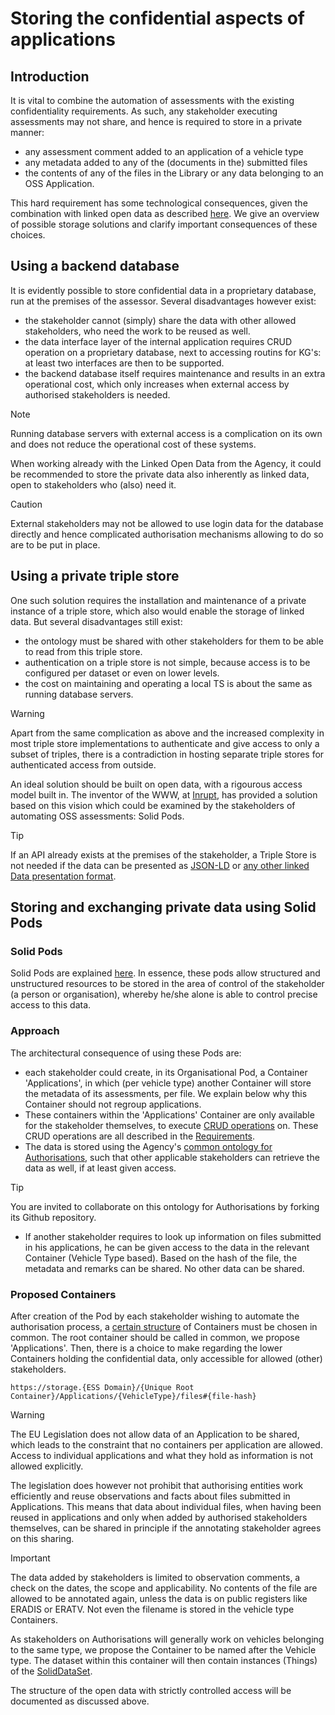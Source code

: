 # Storing the confidential aspects of applications

## Introduction

It is vital to combine the automation of assessments with the existing confidentiality requirements. As such, any stakeholder executing assessments may not share, and hence is required to store in a private manner:

- any assessment comment added to an application of a vehicle type
- any metadata added to any of the (documents in the) submitted files
- the contents of any of the files in the Library or any data belonging to an OSS Application.

This hard requirement has some technological consequences, given the combination with linked open data as described [here](TECHNOLOGY.md). We give an overview of possible storage solutions and clarify important consequences of these choices.

## Using a backend database

It is evidently possible to store confidential data in a proprietary database, run at the premises of the assessor. Several disadvantages however exist:

- the stakeholder cannot (simply) share the data with other allowed stakeholders, who need the work to be reused as well.
- the data interface layer of the internal application requires CRUD operation on a proprietary database, next to accessing routins for KG's: at least two interfaces are then to be supported.
- the backend database itself requires maintenance and results in an extra operational cost, which only increases when external access by authorised stakeholders is needed.

> [!NOTE]
> Running database servers with external access is a complication on its own and does not reduce the operational cost of these systems.

When working already with the Linked Open Data from the Agency, it could be recommended to store the private data also inherently as linked data, open to stakeholders who (also) need it.

> [!CAUTION]
> External stakeholders may not be allowed to use login data for the database directly and hence complicated authorisation mechanisms allowing to do so are to be put in place.

## Using a private triple store

One such solution requires the installation and maintenance of a private instance of a triple store, which also would enable the storage of linked data. But several disadvantages still exist:

- the ontology must be shared with other stakeholders for them to be able to read from this triple store.
- authentication on a triple store is not simple, because access is to be configured per dataset or even on lower levels.
- the cost on maintaining and operating a local TS is about the same as running database servers.

> [!WARNING]
> Apart from the same complication as above and the increased complexity in most triple store implementations to authenticate and give access to only a subset of triples, there is a contradiction in hosting separate triple stores for authenticated access from outside.

An ideal solution should be built on open data, with a rigourous access model built in. The inventor of the WWW, at [Inrupt](https://www.inrupt.com/), has provided a solution based on this vision which could be examined by the stakeholders of automating OSS assessments: Solid Pods.

> [!TIP]
> If an API already exists at the premises of the stakeholder, a Triple Store is not needed if the data can be presented as [JSON-LD](https://json-ld.org/) or [any other linked Data presentation format](https://data.europa.eu/en/academy/incorporating-open-data-your-application).

## Storing and exchanging private data using Solid Pods

### Solid Pods

Solid Pods are explained [here](https://www.inrupt.com/videos/what-is-a-solid-pod). In essence, these pods allow structured and unstructured resources to be stored in the area of control of the stakeholder (a person or organisation), whereby he/she alone is able to control precise access to this data.

### Approach

The architectural consequence of using these Pods are:

- each stakeholder could create, in its Organisational Pod,  a Container 'Applications', in which (per vehicle type) another Container will store the metadata of its assessments, per file. We explain below why this Container should not regroup applications.
- These containers within the 'Applications' Container are only available for the stakeholder themselves, to execute [CRUD operations](https://docs.inrupt.com/developer-tools/javascript/client-libraries/tutorial/read-write-data/) on. These CRUD operations are all described in the [Requirements](REQUIREMENTS.md).
- The data is stored using the Agency's [common ontology for Authorisations](ERA_KG.md), such that other applicable stakeholders can retrieve the data as well, if at least given access.

> [!TIP]
> You are invited to collaborate on this ontology for Authorisations by forking its Github repository.

- If another stakeholder requires to look up information on files submitted in his applications, he can be given access to the data in the relevant Container (Vehicle Type based). Based on the hash of the file, the metadata and remarks can be shared. No other data can be shared.

### Proposed Containers

After creation of the Pod by each stakeholder wishing to automate the authorisation process, a [certain structure](https://docs.inrupt.com/ess/latest/services/service-pod-storage/#pod-storage-resource-container) of Containers must be chosen in common. The root container should be called in common, we propose 'Applications'. Then, there is a choice to make regarding the lower Containers holding the confidential data, only accessible for allowed (other) stakeholders.

``
https://storage.{ESS Domain}/{Unique Root Container}/Applications/{VehicleType}/files#{file-hash}
``

> [!WARNING]
> The EU Legislation does not allow data of an Application to be shared, which leads to the constraint that no containers per application are allowed. Access to individual applications and what they hold as information is not allowed explicitly.

The legislation does however not prohibit that authorising entities work efficiently and reuse observations and facts about files submitted in Applications. This means that data about individual files, when having been reused in applications and only when added by authorised stakeholders themselves, can be shared in principle if the annotating stakeholder agrees on this sharing.

> [!IMPORTANT]
> The data added by stakeholders is limited to observation comments, a check on the dates, the scope and applicability. No contents of the file are allowed to be annotated again, unless the data is on public registers like ERADIS or ERATV. Not even the filename is stored in the vehicle type Containers.

As stakeholders on Authorisations will generally work on vehicles belonging to the same type, we propose the Container to be named after the Vehicle type. The dataset within this container will then contain instances (Things) of the [SolidDataSet](https://docs.inrupt.com/developer-tools/javascript/client-libraries/structured-data/#structured-data).

The structure of the open data with strictly controlled access will be documented as discussed above.
